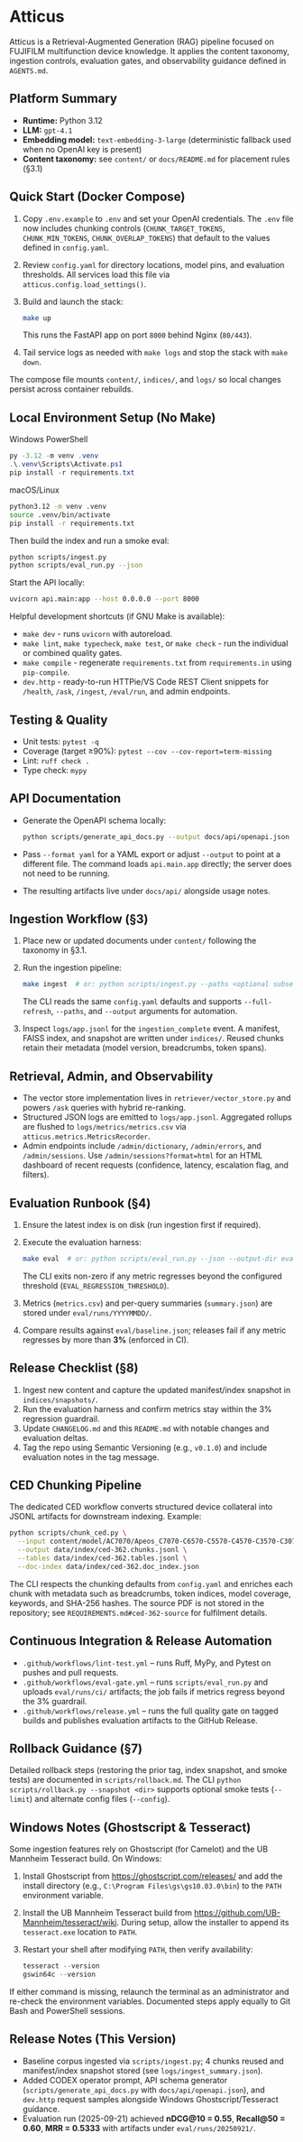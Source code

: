 # Atticus

Atticus is a Retrieval-Augmented Generation (RAG) pipeline focused on FUJIFILM multifunction device knowledge. It applies the
content taxonomy, ingestion controls, evaluation gates, and observability guidance defined in `AGENTS.md`.

## Platform Summary

- **Runtime:** Python 3.12
- **LLM:** `gpt-4.1`
- **Embedding model:** `text-embedding-3-large` (deterministic fallback used when no OpenAI key is present)
- **Content taxonomy:** see `content/` or `docs/README.md` for placement rules (§3.1)

## Quick Start (Docker Compose)

1. Copy `.env.example` to `.env` and set your OpenAI credentials. The `.env` file now includes chunking controls (`CHUNK_TARGET_TOKENS`, `CHUNK_MIN_TOKENS`, `CHUNK_OVERLAP_TOKENS`) that default to the values defined in `config.yaml`.
2. Review `config.yaml` for directory locations, model pins, and evaluation thresholds. All services load this file via `atticus.config.load_settings()`.
3. Build and launch the stack:

   ```bash
   make up
   ```

   This runs the FastAPI app on port `8000` behind Nginx (`80/443`).
4. Tail service logs as needed with `make logs` and stop the stack with `make down`.

The compose file mounts `content/`, `indices/`, and `logs/` so local changes persist across container rebuilds.

## Local Environment Setup (No Make)

Windows PowerShell

```powershell
py -3.12 -m venv .venv
.\.venv\Scripts\Activate.ps1
pip install -r requirements.txt
```

macOS/Linux

```bash
python3.12 -m venv .venv
source .venv/bin/activate
pip install -r requirements.txt
```

Then build the index and run a smoke eval:

```bash
python scripts/ingest.py
python scripts/eval_run.py --json
```

Start the API locally:

```bash
uvicorn api.main:app --host 0.0.0.0 --port 8000
```

Helpful development shortcuts (if GNU Make is available):

- `make dev` - runs `uvicorn` with autoreload.
- `make lint`, `make typecheck`, `make test`, or `make check` - run the individual or combined quality gates.
- `make compile` - regenerate `requirements.txt` from `requirements.in` using `pip-compile`.
- `dev.http` - ready-to-run HTTPie/VS Code REST Client snippets for `/health`, `/ask`, `/ingest`, `/eval/run`, and admin endpoints.

## Testing & Quality

- Unit tests: `pytest -q`
- Coverage (target ≥90%): `pytest --cov --cov-report=term-missing`
- Lint: `ruff check .`
- Type check: `mypy`

## API Documentation

- Generate the OpenAPI schema locally:

  ```bash
  python scripts/generate_api_docs.py --output docs/api/openapi.json
  ```

- Pass `--format yaml` for a YAML export or adjust `--output` to point at a different file. The command loads `api.main.app` directly; the server does not need to be running.
- The resulting artifacts live under `docs/api/` alongside usage notes.

## Ingestion Workflow (§3)

1. Place new or updated documents under `content/` following the taxonomy in §3.1.
2. Run the ingestion pipeline:

   ```bash
   make ingest  # or: python scripts/ingest.py --paths <optional subset>
   ```

   The CLI reads the same `config.yaml` defaults and supports `--full-refresh`, `--paths`, and `--output` arguments for automation.
3. Inspect `logs/app.jsonl` for the `ingestion_complete` event. A manifest, FAISS index, and snapshot are written under `indices/`. Reused chunks retain their metadata (model version, breadcrumbs, token spans).

## Retrieval, Admin, and Observability

- The vector store implementation lives in `retriever/vector_store.py` and powers `/ask` queries with hybrid re-ranking.
- Structured JSON logs are emitted to `logs/app.jsonl`. Aggregated rollups are flushed to `logs/metrics/metrics.csv` via `atticus.metrics.MetricsRecorder`.
- Admin endpoints include `/admin/dictionary`, `/admin/errors`, and `/admin/sessions`. Use `/admin/sessions?format=html` for an HTML dashboard of recent requests (confidence, latency, escalation flag, and filters).

## Evaluation Runbook (§4)

1. Ensure the latest index is on disk (run ingestion first if required).
2. Execute the evaluation harness:

   ```bash
   make eval  # or: python scripts/eval_run.py --json --output-dir eval/runs/manual
   ```

   The CLI exits non-zero if any metric regresses beyond the configured threshold (`EVAL_REGRESSION_THRESHOLD`).
3. Metrics (`metrics.csv`) and per-query summaries (`summary.json`) are stored under `eval/runs/YYYYMMDD/`.
4. Compare results against `eval/baseline.json`; releases fail if any metric regresses by more than **3%** (enforced in CI).

## Release Checklist (§8)

1. Ingest new content and capture the updated manifest/index snapshot in `indices/snapshots/`.
2. Run the evaluation harness and confirm metrics stay within the 3% regression guardrail.
3. Update `CHANGELOG.md` and this `README.md` with notable changes and evaluation deltas.
4. Tag the repo using Semantic Versioning (e.g., `v0.1.0`) and include evaluation notes in the tag message.

## CED Chunking Pipeline

The dedicated CED workflow converts structured device collateral into JSONL artifacts for downstream indexing. Example:

```bash
python scripts/chunk_ced.py \
  --input content/model/AC7070/Apeos_C7070-C6570-C5570-C4570-C3570-C3070-C2570-CSO-FN-CED-362.pdf \
  --output data/index/ced-362.chunks.jsonl \
  --tables data/index/ced-362.tables.jsonl \
  --doc-index data/index/ced-362.doc_index.json
```

The CLI respects the chunking defaults from `config.yaml` and enriches each chunk with metadata such as breadcrumbs, token indices, model coverage, keywords, and SHA-256 hashes. The source PDF is not stored in the repository; see `REQUIREMENTS.md#ced-362-source` for fulfilment details.

## Continuous Integration & Release Automation

- `.github/workflows/lint-test.yml` – runs Ruff, MyPy, and Pytest on pushes and pull requests.
- `.github/workflows/eval-gate.yml` – runs `scripts/eval_run.py` and uploads `eval/runs/ci/` artifacts; the job fails if metrics regress beyond the 3% guardrail.
- `.github/workflows/release.yml` – runs the full quality gate on tagged builds and publishes evaluation artifacts to the GitHub Release.

## Rollback Guidance (§7)

Detailed rollback steps (restoring the prior tag, index snapshot, and smoke tests) are documented in `scripts/rollback.md`. The CLI `python scripts/rollback.py --snapshot <dir>` supports optional smoke tests (`--limit`) and alternate config files (`--config`).

## Windows Notes (Ghostscript & Tesseract)

Some ingestion features rely on Ghostscript (for Camelot) and the UB Mannheim Tesseract build. On Windows:

1. Install Ghostscript from <https://ghostscript.com/releases/> and add the install directory (e.g., `C:\Program Files\gs\gs10.03.0\bin`) to the `PATH` environment variable.
2. Install the UB Mannheim Tesseract build from <https://github.com/UB-Mannheim/tesseract/wiki>. During setup, allow the installer to append its `tesseract.exe` location to `PATH`.
3. Restart your shell after modifying `PATH`, then verify availability:

   ```powershell
   tesseract --version
   gswin64c --version
   ```

If either command is missing, relaunch the terminal as an administrator and re-check the environment variables. Documented steps apply equally to Git Bash and PowerShell sessions.

## Release Notes (This Version)

- Baseline corpus ingested via `scripts/ingest.py`; 4 chunks reused and manifest/index snapshot stored (see `logs/ingest_summary.json`).
- Added CODEX operator prompt, API schema generator (`scripts/generate_api_docs.py` with `docs/api/openapi.json`), and `dev.http` request samples alongside Windows Ghostscript/Tesseract guidance.
- Evaluation run (2025-09-21) achieved **nDCG@10 = 0.55**, **Recall@50 = 0.60**, **MRR = 0.5333** with artifacts under `eval/runs/20250921/`.
